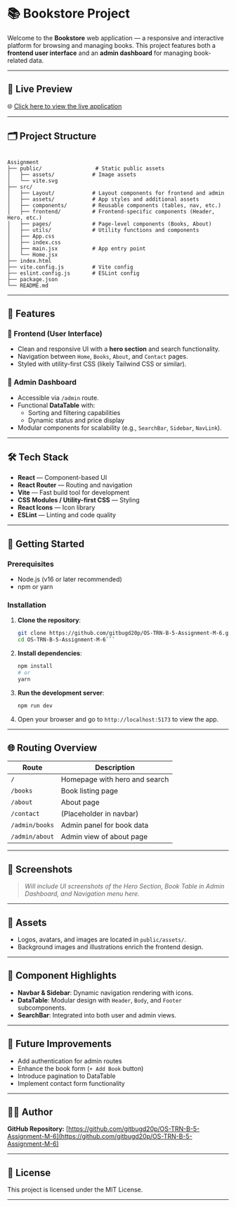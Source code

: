 # 📚 Bookstore Project

Welcome to the **Bookstore** web application — a responsive and interactive platform for browsing and managing books. This project features both a **frontend user interface** and an **admin dashboard** for managing book-related data.

---

## 🔗 Live Preview

🌐 [Click here to view the live application](https://your-live-preview-url.com)

---

## 🗂️ Project Structure

```

Assignment
├── public/                 # Static public assets
│   ├── assets/            # Image assets
│   └── vite.svg
├── src/
│   ├── Layout/            # Layout components for frontend and admin
│   ├── assets/            # App styles and additional assets
│   ├── components/        # Reusable components (tables, nav, etc.)
│   ├── frontend/          # Frontend-specific components (Header, Hero, etc.)
│   ├── pages/             # Page-level components (Books, About)
│   ├── utils/             # Utility functions and components
│   ├── App.css
│   ├── index.css
│   ├── main.jsx           # App entry point
│   └── Home.jsx
├── index.html
├── vite.config.js         # Vite config
├── eslint.config.js       # ESLint config
├── package.json
└── README.md

```

---

## 🎯 Features

### 🔹 Frontend (User Interface)

- Clean and responsive UI with a **hero section** and search functionality.
- Navigation between `Home`, `Books`, `About`, and `Contact` pages.
- Styled with utility-first CSS (likely Tailwind CSS or similar).

### 🔸 Admin Dashboard

- Accessible via `/admin` route.
- Functional **DataTable** with:
  - Sorting and filtering capabilities
  - Dynamic status and price display
- Modular components for scalability (e.g., `SearchBar`, `Sidebar`, `NavLink`).

---

## 🛠️ Tech Stack

- **React** — Component-based UI
- **React Router** — Routing and navigation
- **Vite** — Fast build tool for development
- **CSS Modules / Utility-first CSS** — Styling
- **React Icons** — Icon library
- **ESLint** — Linting and code quality

---

## 🚀 Getting Started

### Prerequisites

- Node.js (v16 or later recommended)
- npm or yarn

### Installation

1. **Clone the repository**:

   ````bash
   git clone https://github.com/gitbugd20p/OS-TRN-B-5-Assignment-M-6.git
   cd OS-TRN-B-5-Assignment-M-6```

   ````

2. **Install dependencies**:

   ```bash
   npm install
   # or
   yarn
   ```

3. **Run the development server**:

   ```bash
   npm run dev
   ```

4. Open your browser and go to `http://localhost:5173` to view the app.

---

## 🌐 Routing Overview

| Route          | Description                   |
| -------------- | ----------------------------- |
| `/`            | Homepage with hero and search |
| `/books`       | Book listing page             |
| `/about`       | About page                    |
| `/contact`     | (Placeholder in navbar)       |
| `/admin/books` | Admin panel for book data     |
| `/admin/about` | Admin view of about page      |

---

## 📸 Screenshots

> _Will include UI screenshots of the Hero Section, Book Table in Admin Dashboard, and Navigation menu here._

---

## 📁 Assets

- Logos, avatars, and images are located in `public/assets/`.
- Background images and illustrations enrich the frontend design.

---

## 🧩 Component Highlights

- **Navbar & Sidebar**: Dynamic navigation rendering with icons.
- **DataTable**: Modular design with `Header`, `Body`, and `Footer` subcomponents.
- **SearchBar**: Integrated into both user and admin views.

---

## 📌 Future Improvements

- Add authentication for admin routes
- Enhance the book form (`+ Add Book` button)
- Introduce pagination to DataTable
- Implement contact form functionality

---

## 🧑‍💻 Author

**GitHub Repository:**
[https://github.com/gitbugd20p/OS-TRN-B-5-Assignment-M-6](https://github.com/gitbugd20p/OS-TRN-B-5-Assignment-M-6)

---

## 📄 License

This project is licensed under the MIT License.

---
